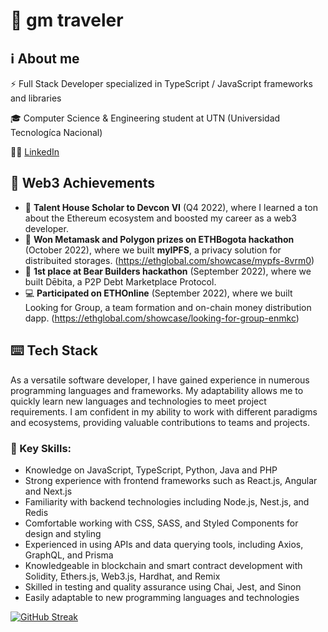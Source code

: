 # 👋 gm traveler

## ℹ️ About me

⚡ Full Stack Developer specialized in TypeScript / JavaScript frameworks and libraries

🎓 Computer Science & Engineering student at UTN (Universidad Tecnologíca Nacional)

👨‍💼 [LinkedIn](https://www.linkedin.com/in/esteban-viera/) 

## 🏅 Web3 Achievements

* 🦄 **Talent House Scholar to Devcon VI** (Q4 2022), where I learned a ton about the Ethereum ecosystem and boosted my career as a web3 developer.
* 🥈 **Won Metamask and Polygon prizes on ETHBogota hackathon** (October 2022), where we built **myIPFS**, a privacy solution for distribuited storages. 	(https://ethglobal.com/showcase/mypfs-8vrm0)
* 🥇 **1st place at Bear Builders hackathon** (September 2022),  where we built Dēbita, a P2P Debt Marketplace Protocol.
* 💻 **Participated on ETHOnline** (September 2022), where we built Looking for Group, a team formation and on-chain money distribution dapp. (https://ethglobal.com/showcase/looking-for-group-enmkc)


## ⌨️ Tech Stack
As a versatile software developer, I have gained experience in numerous programming languages and frameworks. My adaptability allows me to quickly learn new languages and technologies to meet project requirements. I am confident in my ability to work with different paradigms and ecosystems, providing valuable contributions to teams and projects.

### 🔑 Key Skills:

* Knowledge on JavaScript, TypeScript, Python, Java and PHP
* Strong experience with frontend frameworks such as React.js, Angular and Next.js
* Familiarity with backend technologies including Node.js, Nest.js, and Redis
* Comfortable working with CSS, SASS, and Styled Components for design and styling
* Experienced in using APIs and data querying tools, including Axios, GraphQL, and Prisma
* Knowledgeable in blockchain and smart contract development with Solidity, Ethers.js, Web3.js, Hardhat, and Remix
* Skilled in testing and quality assurance using Chai, Jest, and Sinon
* Easily adaptable to new programming languages and technologies

[![GitHub Streak](https://streak-stats.demolab.com?user=Esteban-V&hide_border=true&mode=weekly)](https://git.io/streak-stats)
